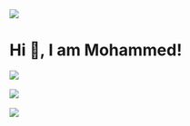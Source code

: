 <img src="https://komarev.com/ghpvc/?username=Mohammed-Nazar&color=blue"/>

<h1>Hi 👋, I am Mohammed! </h1>

![](https://github-readme-stats.vercel.app/api/top-langs/?username=Mohammed-Nazar&theme=shadow_blue&hide_border=false&layout=compact) <br/><br/>
![](https://github-readme-stats.vercel.app/api?username=Mohammed-Nazar&show_icons=true&theme=shadow_blue) <br/> <br/>
![](https://github-readme-streak-stats.herokuapp.com/?user=Mohammed-Nazar&theme=shadow_blue&hide_border=false)

